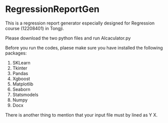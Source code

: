 # RegressionReportGen

This is a regression report generator especially designed for Regression course (12208401) in Tongji. 

Please download the two python files and run AIcaculator.py

Before you run the codes, plaese make sure you have installed the following packages:
1.	SKLearn
2.	Tkinter
3.	Pandas
4.	Xgboost
5.	Matplotlib
6.	Seaborn
7.	Statsmodels
8.	Numpy
9.	Docx

There is another thing to mention that your input file must by lined as Y X.
